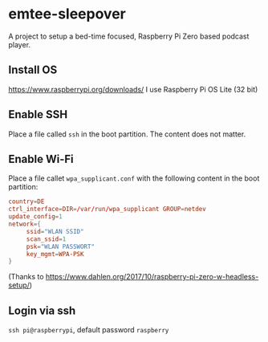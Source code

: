 # emtee-sleepover
A project to setup a bed-time focused, Raspberry Pi Zero based podcast player.

## Install OS
https://www.raspberrypi.org/downloads/
I use Raspberry Pi OS Lite (32 bit)

## Enable SSH
Place a file called `ssh` in the boot partition. The content does not matter.

## Enable Wi-Fi
Place a file callet `wpa_supplicant.conf` with the following content in the boot partition:
```conf
country=DE 
ctrl_interface=DIR=/var/run/wpa_supplicant GROUP=netdev 
update_config=1 
network={
     ssid="WLAN SSID"
     scan_ssid=1
     psk="WLAN PASSWORT"
     key_mgmt=WPA-PSK
}
```
(Thanks to https://www.dahlen.org/2017/10/raspberry-pi-zero-w-headless-setup/)

## Login via ssh
`ssh pi@raspberrypi`, default password `raspberry`

